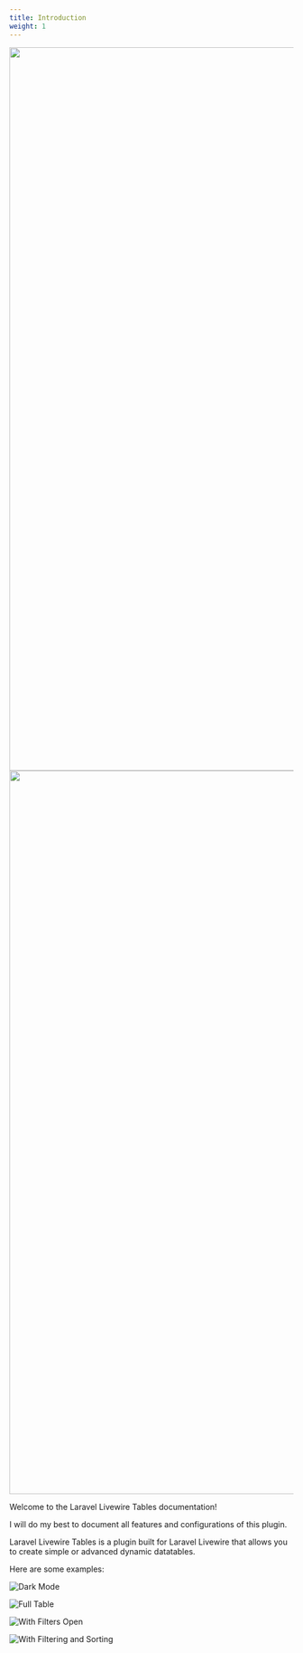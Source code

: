 ```yaml
---
title: Introduction
weight: 1
---
```


<img src="https://banners.beyondco.de/Laravel%20Livewire%20Tables.png?theme=light&packageName=rappasoft%2Flaravel-livewire-tables&pattern=hideout&style=style_1&description=A+dynamic+table+component+for+Laravel+Livewire&md=1&fontSize=100px&images=table" class="light-img" width="1280" alt=""/>
<img src="https://banners.beyondco.de/Laravel%20Livewire%20Tables.png?theme=dark&packageName=rappasoft%2Flaravel-livewire-tables&pattern=hideout&style=style_1&description=A+dynamic+table+component+for+Laravel+Livewire&md=1&fontSize=100px&images=table" class="dark-img" width="1280" alt=""/>

Welcome to the Laravel Livewire Tables documentation!

I will do my best to document all features and configurations of this plugin.

Laravel Livewire Tables is a plugin built for Laravel Livewire that allows you to create simple or advanced dynamic datatables.

Here are some examples:

![Dark Mode](https://imgur.com/QoEdC7n.png)

![Full Table](https://i.imgur.com/2kfibjR.png)

![With Filters Open](https://i.imgur.com/OHpuOmf.png)

![With Filtering and Sorting](https://i.imgur.com/niBhMPR.png)
